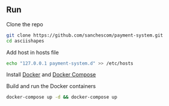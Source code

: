 ## Run
Clone the repo
```sh
git clone https://github.com/sanchescom/payment-system.git
cd asciishapes
```
Add host in hosts file
```sh
echo "127.0.0.1 payment-system.d" >> /etc/hosts
```
Install [Docker](https://docs.docker.com/) and [Docker Compose](https://docs.docker.com/compose/)

Build and run the Docker containers
```sh
docker-compose up -d && docker-compose up
